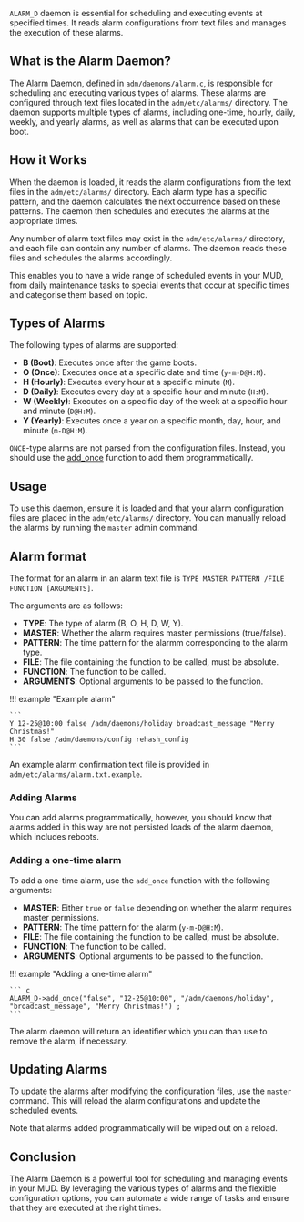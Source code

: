 `ALARM_D` daemon is essential for scheduling and executing events at
specified times. It reads alarm configurations from text files and manages the
execution of these alarms.

## What is the Alarm Daemon?

The Alarm Daemon, defined in `adm/daemons/alarm.c`, is responsible for
scheduling and executing various types of alarms. These alarms are configured
through text files located in the `adm/etc/alarms/` directory. The daemon
supports multiple types of alarms, including one-time, hourly, daily, weekly,
and yearly alarms, as well as alarms that can be executed upon boot.

## How it Works

When the daemon is loaded, it reads the alarm configurations from the text
files in the `adm/etc/alarms/` directory. Each alarm type has a specific
pattern, and the daemon calculates the next occurrence based on these patterns.
The daemon then schedules and executes the alarms at the appropriate times.

Any number of alarm text files may exist in the `adm/etc/alarms/` directory,
and each file can contain any number of alarms. The daemon reads these files
and schedules the alarms accordingly.

This enables you to have a wide range of scheduled events in your MUD, from
daily maintenance tasks to special events that occur at specific times and
categorise them based on topic.

## Types of Alarms

The following types of alarms are supported:

- **B (Boot)**: Executes once after the game boots.
- **O (Once)**: Executes once at a specific date and time (`y-m-D@H:M`).
- **H (Hourly)**: Executes every hour at a specific minute (`M`).
- **D (Daily)**: Executes every day at a specific hour and minute (`H:M`).
- **W (Weekly)**: Executes on a specific day of the week at a specific hour and minute (`D@H:M`).
- **Y (Yearly)**: Executes once a year on a specific month, day, hour, and minute (`m-D@H:M`).

`ONCE`-type alarms are not parsed from the configuration files. Instead, you
should use the [add_once](#adding-a-one-time-alarm) function to add them
programmatically.

## Usage

To use this daemon, ensure it is loaded and that your alarm configuration files
are placed in the `adm/etc/alarms/` directory. You can manually reload the
alarms by running the `master` admin command.

## Alarm format

The format for an alarm in an alarm text file is `TYPE MASTER PATTERN /FILE FUNCTION [ARGUMENTS]`.

The arguments are as follows:

- **TYPE**: The type of alarm (B, O, H, D, W, Y).
- **MASTER**: Whether the alarm requires master permissions (true/false).
- **PATTERN**: The time pattern for the alarmm corresponding to the alarm type.
- **FILE**: The file containing the function to be called, must be absolute.
- **FUNCTION**: The function to be called.
- **ARGUMENTS**: Optional arguments to be passed to the function.

!!! example "Example alarm"

    ```
    Y 12-25@10:00 false /adm/daemons/holiday broadcast_message "Merry Christmas!"
    H 30 false /adm/daemons/config rehash_config
    ```


An example alarm confirmation text file is provided in `adm/etc/alarms/alarm.txt.example`.

### Adding Alarms

You can add alarms programmatically, however, you should know that alarms added
in this way are not persisted loads of the alarm daemon, which includes
reboots.

### Adding a one-time alarm

To add a one-time alarm, use the `add_once` function with the following arguments:

- **MASTER**: Either `true` or `false` depending on whether the alarm requires master permissions.
- **PATTERN**: The time pattern for the alarm (`y-m-D@H:M`).
- **FILE**: The file containing the function to be called, must be absolute.
- **FUNCTION**: The function to be called.
- **ARGUMENTS**: Optional arguments to be passed to the function.

!!! example "Adding a one-time alarm"

    ``` c
    ALARM_D->add_once("false", "12-25@10:00", "/adm/daemons/holiday", "broadcast_message", "Merry Christmas!") ;
    ```

The alarm daemon will return an identifier which you can than use to remove the
alarm, if necessary.

## Updating Alarms

To update the alarms after modifying the configuration files, use the `master`
command. This will reload the alarm configurations and update the scheduled
events.

Note that alarms added programmatically will be wiped out on a reload.

## Conclusion

The Alarm Daemon is a powerful tool for scheduling and managing events in your
MUD. By leveraging the various types of alarms and the flexible configuration
options, you can automate a wide range of tasks and ensure that they are
executed at the right times.
